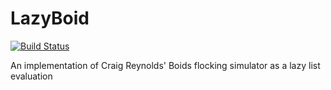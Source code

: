 # LazyBoid
[![Build Status](https://travis-ci.com/mpolson64/lazyboid.svg?branch=master)](https://travis-ci.com/mpolson64/lazyboid)

An implementation of Craig Reynolds' Boids flocking simulator as a lazy list evaluation
